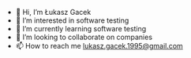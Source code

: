 - 👋 Hi, I’m Łukasz Gacek 
- 👀 I’m interested in software testing
- 🌱 I’m currently learning software testing
- 💞️ I’m looking to collaborate on companies
- 📫 How to reach me lukasz.gacek.1995@gmail.com

<!---
LukaszGacek1995/LukaszGacek1995 is a ✨ special ✨ repository because its `README.md` (this file) appears on your GitHub profile.
You can click the Preview link to take a look at your changes.
--->
